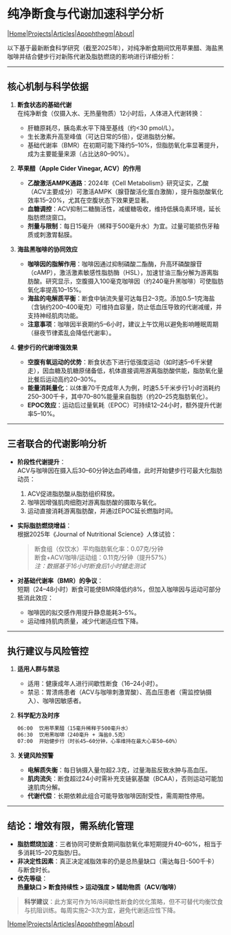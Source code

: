 # 纯净断食与代谢加速科学分析

|[Home](/README.md)|[Projects](/projects.md)|[Articles](/articles.md)|[Apophthegm](/apophthegm.md)|[About](/about.md)|

以下基于最新断食科学研究（截至2025年），对纯净断食期间饮用苹果醋、海盐黑咖啡并结合健步行对新陈代谢及脂肪燃烧的影响进行详细分析：

---

## **核心机制与科学依据**
1. **断食状态的基础代谢**  
   在纯净断食（仅摄入水、无热量物质）12小时后，人体进入代谢转换：
   - 肝糖原耗尽，胰岛素水平下降至基线（约<30 pmol/L）。
   - 生长激素升高至峰值（可达日常的5倍），促进脂肪分解。
   - 基础代谢率（BMR）在初期可能下降约5–10%，但脂肪氧化率显著提升，成为主要能量来源（占比达80–90%）。

2. **苹果醋（Apple Cider Vinegar, ACV）的作用**  
   - **乙酸激活AMPK通路**：2024年《Cell Metabolism》研究证实，乙酸（ACV主要成分）可激活AMPK（腺苷酸活化蛋白激酶），提升脂肪酸氧化效率15–20%，尤其在空腹状态下效果更显著。
   - **血糖调控**：ACV抑制二糖酶活性，减缓糖吸收，维持低胰岛素环境，延长脂肪燃烧窗口。
   - **剂量与限制**：每日15毫升（稀释于500毫升水）为宜。过量可能损伤牙釉质或刺激胃黏膜。

3. **海盐黑咖啡的协同效应**  
   - **咖啡因的脂解作用**：咖啡因通过抑制磷酸二酯酶，升高环磷酸腺苷（cAMP），激活激素敏感性脂肪酶（HSL），加速甘油三酯分解为游离脂肪酸。研究显示，空腹摄入100毫克咖啡因（约240毫升黑咖啡）可使脂肪氧化率提高10–15%。
   - **海盐的电解质平衡**：断食中钠流失量可达每日2–3克。添加0.5–1克海盐（含钠约200–400毫克）可维持血容量，防止低血压导致的代谢减缓，并支持神经肌肉功能。
   - **注意事项**：咖啡因半衰期约5–6小时，建议上午饮用以避免影响睡眠周期（昼夜节律紊乱会降低代谢率）。

4. **健步行的代谢增强效果**  
   - **空腹有氧运动的优势**：断食状态下进行低强度运动（如时速5–6千米健走），因血糖及肌糖原储备低，机体直接调用游离脂肪酸供能，脂肪氧化量比餐后运动高约20–30%。
   - **能量消耗量化**：以体重70千克成年人为例，时速5.5千米步行1小时消耗约250–300千卡，其中70–80%能量来自脂肪（约20–25克脂肪氧化）。
   - **EPOC效应**：运动后过量氧耗（EPOC）可持续12–24小时，额外提升代谢率5–10%。

---

## **三者联合的代谢影响分析**
- **阶段性代谢提升**：  
  ACV与咖啡因在摄入后30–60分钟达血药峰值，此时开始健步行可最大化脂肪动员：
  1. ACV促进脂肪酸从脂肪组织释放。
  2. 咖啡因增强肌肉细胞对游离脂肪酸的摄取与氧化。
  3. 运动直接消耗游离脂肪酸，并通过EPOC延长燃脂时间。

- **实际脂肪燃烧增益**：  
  根据2025年《Journal of Nutritional Science》人体试验：
  > 断食组（仅饮水）平均脂肪氧化率：0.07克/分钟  
  > 断食+ACV/咖啡/运动组：0.11克/分钟（提升57%）  
  > *注：数据基于16小时断食后1小时健走测试*

- **对基础代谢率（BMR）的争议**：  
  短期（24–48小时）断食可能使BMR降低约8%，但加入咖啡因与运动可部分抵消此效应：
  - 咖啡因的拟交感作用提升静息能耗3–5%。
  - 运动维持肌肉质量，减少代谢适应性下降。

---

## **执行建议与风险管控**
1. **适用人群与禁忌**  
   - 适用：健康成年人进行间歇性断食（16–24小时）。
   - 禁忌：胃溃疡患者（ACV与咖啡刺激胃酸）、高血压患者（需监控钠摄入）、咖啡因敏感者。

2. **科学配方及时序**  
   ```markdown
   06:00  饮用苹果醋（15毫升稀释于500毫升水）  
   06:30  饮用黑咖啡（240毫升 + 海盐0.5克）  
   07:00  开始健步行（时长45–60分钟，心率维持在最大心率50–60%）  
   ```

3. **关键风险预警**  
   - **电解质失衡**：每日钠摄入量勿超2.3克，过量海盐反致水肿与高血压。
   - **肌肉流失**：断食超过24小时需补充支链氨基酸（BCAA），否则运动可能加速肌肉分解。
   - **代谢代偿**：长期依赖此组合可能导致咖啡因耐受性，需周期性停用。

---

## **结论：增效有限，需系统化管理**
- **脂肪燃烧加速**：三者协同可使断食期间脂肪氧化率短期提升40–60%，相当于多消耗15–20克脂肪/日。
- **非决定性因素**：真正决定减脂效率的仍是总热量缺口（需达每日-500千卡）与断食时长。
- **优先等级**：  
  **热量缺口 > 断食持续性 > 运动强度 > 辅助物质（ACV/咖啡）**

> **科学建议**：此方案可作为16/8间歇性断食的优化策略，但不可替代均衡饮食与抗阻训练。每周实施2–3次为宜，避免代谢适应性下降。

|[Home](/README.md)|[Projects](/projects.md)|[Articles](/articles.md)|[Apophthegm](/apophthegm.md)|[About](/about.md)|